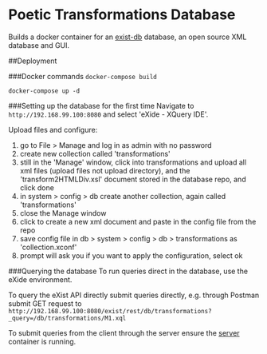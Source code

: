 # Poetic Transformations Database
Builds a docker container for an [exist-db](http://exist-db.org/exist/apps/homepage/index.html) database, an open source XML database and GUI.

##Deployment

###Docker commands
```docker-compose build ```

```docker-compose up -d```

###Setting up the database for the first time
Navigate to ```http://192.168.99.100:8080``` and select 'eXide - XQuery IDE'.

Upload files and configure:
1. go to File > Manage and log in as admin with no password
2. create new collection called 'transformations'
3. still in the 'Manage' window, click into transformations and upload all xml files (upload files not upload directory), and the 'transform2HTMLDiv.xsl' document stored in the database repo, and click done
4. in system > config > db create another collection, again called 'transformations'
5. close the Manage window
6. click to create a new xml document and paste in the config file from the repo
7. save config file in db > system > config > db > transformations as 'collection.xconf'
8. prompt will ask you if you want to apply the configuration, select ok

###Querying the database
To run queries direct in the database, use the eXide environment. 

To query the eXist API directly submit queries directly, e.g. through Postman submit GET request to ```http://192.168.99.100:8080/exist/rest/db/transformations?_query=/db/transformations/M1.xql```

To submit queries from the client through the server ensure the [server](https://github.com/ATNU/poetic-transformations-server) container is running. 